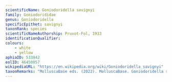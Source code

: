 ```yaml
---
scientificName: Goniodoridella savignyi
family: Goniodorididae
genus: Goniodoridella
specificEpithet: savignyi
taxonRank: species
scientificNameAuthorship: Pruvot-Fol, 1933
identificationQualifier: 
colours:
    - white
    - yellow
aphiaID: 533842
eolID: 46450057
wikipediaURL: "https://en.wikipedia.org/wiki/Goniodoridella_savignyi"
taxonRemarks: "MolluscaBase eds. (2022). MolluscaBase. Goniodoridella savignyi Pruvot-Fol, 1933. Accessed through: World Register of Marine Species at: https://www.marinespecies.org/aphia.php?p=taxdetails&id=533842 on 2022-02-24"
---
```

